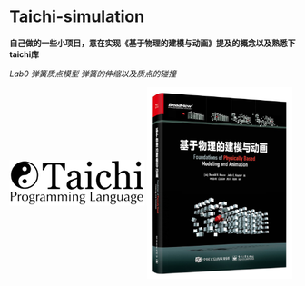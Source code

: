 # Taichi-simulation

**自己做的一些小项目，意在实现《基于物理的建模与动画》提及的概念以及熟悉下taichi库**

*Lab0 弹簧质点模型 弹簧的伸缩以及质点的碰撞*

<img src="https://github.com/1242857339/Taichi-simulation/blob/main/taichi.png" style="zoom: 33%;" align="center" />

<img src="https://github.com/1242857339/Taichi-simulation/blob/main/book.jpg" style="zoom: 33%;" align="center" />